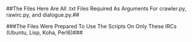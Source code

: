 ##The Files Here Are All .txt Files Required As Arguments For crawler.py, rawirc.py, and dialogue.py.##

###The Files Were Prepared To Use The Scripts On Only These IRCs (Ubuntu, Lisp, Koha, Perl6)###